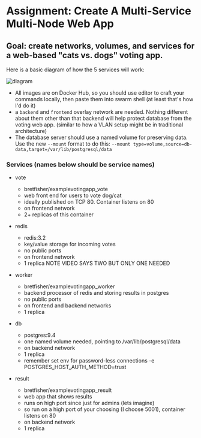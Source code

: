 # Assignment: Create A Multi-Service Multi-Node Web App

## Goal: create networks, volumes, and services for a web-based "cats vs. dogs" voting app.

Here is a basic diagram of how the 5 services will work:

![diagram](./architecture.png)

- All images are on Docker Hub, so you should use editor to craft your commands locally, then paste them into swarm shell (at least that's how I'd do it)
- a `backend` and `frontend` overlay network are needed. Nothing different about them other than that backend will help protect database from the voting web app. (similar to how a VLAN setup might be in traditional architecture)
- The database server should use a named volume for preserving data. Use the new `--mount` format to do this: `--mount type=volume,source=db-data,target=/var/lib/postgresql/data`

### Services (names below should be service names)

- vote

  - bretfisher/examplevotingapp_vote
  - web front end for users to vote dog/cat
  - ideally published on TCP 80. Container listens on 80
  - on frontend network
  - 2+ replicas of this container

- redis

  - redis:3.2
  - key/value storage for incoming votes
  - no public ports
  - on frontend network
  - 1 replica NOTE VIDEO SAYS TWO BUT ONLY ONE NEEDED

- worker

  - bretfisher/examplevotingapp_worker
  - backend processor of redis and storing results in postgres
  - no public ports
  - on frontend and backend networks
  - 1 replica

- db

  - postgres:9.4
  - one named volume needed, pointing to /var/lib/postgresql/data
  - on backend network
  - 1 replica
  - remember set env for password-less connections -e POSTGRES_HOST_AUTH_METHOD=trust

- result
  - bretfisher/examplevotingapp_result
  - web app that shows results
  - runs on high port since just for admins (lets imagine)
  - so run on a high port of your choosing (I choose 5001), container listens on 80
  - on backend network
  - 1 replica
